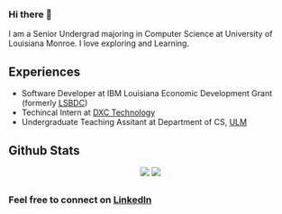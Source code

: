 

<html>
            <p align="center">
            <h3> Hi there 👋 </h3>
                  I am a Senior Undergrad majoring in Computer Science at University of Louisiana Monroe. I love exploring and Learning.
            </p>
</html>



 ## Experiences
<html>
            <ul>
                        <li>Software Developer at IBM Louisiana Economic Development Grant (formerly <a href="">LSBDC</a>)</li>
                        <li>Techincal Intern at <a href="">DXC Technology</a></li>
                        <li>Undergraduate Teaching Assitant at Department of CS, <a href="https://www.ulm.edu/">ULM</a></li>
            </ul>            
            
</html>

## Github Stats

<html>
            <p align="center">
                  <img src="https://github-readme-stats.vercel.app/api?username=NIrajan-15&count_private=true&show_icons=true&theme=radical&line_height=24&hide=stars"                     />
                  <img src="https://github-readme-stats.vercel.app/api/top-langs/?username=NIrajan-15&langs_count=6&layout=compact&line_height=40" />
            </p>           
            
</html>



##

### Feel free to connect on [LinkedIn](https://www.linkedin.com/in/nirajan-sangraula/)  
           
<!--
**NIrajan-15/NIrajan-15** is a ✨ _special_ ✨ repository because its `README.md` (this file) appears on your GitHub profile.

Here are some ideas to get you started:

- 🔭 I’m currently working on ...
- 🌱 I’m currently learning ...
- 👯 I’m looking to collaborate on ...
- 🤔 I’m looking for help with ...
- 💬 Ask me about ...
- 📫 How to reach me: ...
- 😄 Pronouns: ...
- ⚡ Fun fact: ...
-->            

